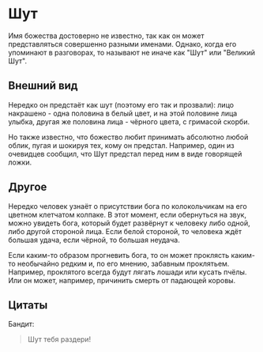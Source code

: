 # Шут

Имя божества достоверно не известно, так как он может представляться совершенно разными именами. Однако, когда его упоминают в разговорах, то называют не иначе как "Шут" или "Великий Шут".

## Внешний вид

Нередко он предстаёт как шут (поэтому его так и прозвали): лицо накрашено - одна половина в белый цвет, и на этой половине лица улыбка, другая же половина лица - чёрного цвета, с гримасой скорби.

Но также известно, что божество любит принимать абсолютно любой облик, пугая и шокируя тех, кому он предстал. Например, один из очевидцев сообщил, что Шут предстал перед ним в виде говорящей ложки.

## Другое

Нередко человек узнаёт о присутствии бога по колокольчикам на его цветном клетчатом колпаке. В этот момент, если обернуться на звук, можно увидеть бога, который будет развёрнут к человеку либо одной, либо другой стороной лица. Если белой стороной, то человека ждёт большая удача, если чёрной, то большая неудача.

Если каким-то образом прогневить бога, то он может проклясть каким-то необычайно редким и, по его мнению, забавным проклятьем. Например, проклятого всегда будут лягать лошади или кусать пчёлы. Или он может, например, причинить смерть от падающей коровы.

## Цитаты

Бандит:
> Шут тебя раздери!

